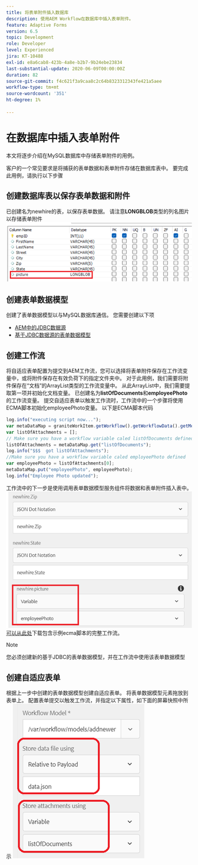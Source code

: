 ```yaml
---
title: 将表单附件插入数据库
description: 使用AEM Workflow在数据库中插入表单附件。
feature: Adaptive Forms
version: 6.5
topic: Development
role: Developer
level: Experienced
jira: KT-10488
exl-id: e8a6cab8-423b-4a8e-b2b7-9b24ebe23834
last-substantial-update: 2020-06-09T00:00:00Z
duration: 82
source-git-commit: f4c621f3a9caa8c2c64b8323312343fe421a5aee
workflow-type: tm+mt
source-wordcount: '351'
ht-degree: 1%

---
```


# 在数据库中插入表单附件

本文将逐步介绍在MySQL数据库中存储表单附件的用例。

客户的一个常见要求是将捕获的表单数据和表单附件存储在数据库表中。
要完成此用例，请执行以下步骤

## 创建数据库表以保存表单数据和附件

已创建名为newhire的表，以保存表单数据。 请注意&#x200B;**LONGBLOB**类型的列名图片以存储表单附件
![table-schema](assets/insert-picture-table.png)

## 创建表单数据模型

创建了表单数据模型以与MySQL数据库通信。 您需要创建以下项

* [AEM中的JDBC数据源](./data-integration-technical-video-setup.md)
* [基于JDBC数据源的表单数据模型](./jdbc-data-model-technical-video-use.md)

## 创建工作流

将自适应表单配置为提交到AEM工作流，您可以选择将表单附件保存在工作流变量中，或将附件保存在有效负荷下的指定文件夹中。 对于此用例，我们需要将附件保存在“文档”的ArrayList类型的工作流变量中。 从此ArrayList中，我们需要提取第一项并初始化文档变量。 已创建名为&#x200B;**listOfDocuments**&#x200B;和&#x200B;**employeePhoto**的工作流变量。
提交自适应表单以触发工作流时，工作流中的一个步骤将使用ECMA脚本初始化employeePhoto变量。 以下是ECMA脚本代码

```javascript
log.info("executing script now...");
var metaDataMap = graniteWorkItem.getWorkflow().getWorkflowData().getMetaDataMap();
var listOfAttachments = [];
// Make sure you have a workflow variable caled listOfDocuments defined
listOfAttachments = metaDataMap.get("listOfDocuments");
log.info("$$$  got listOfAttachments");
//Make sure you have a workflow variable caled employeePhoto defined
var employeePhoto = listOfAttachments[0];
metaDataMap.put("employeePhoto", employeePhoto);
log.info("Employee Photo updated");
```

工作流中的下一步是使用调用表单数据模型服务组件将数据和表单附件插入表中。
![insert-pic](assets/fdm-insert-pic.png)
[可以从此处](assets/add-new-employee.zip)下载包含示例ecma脚本的完整工作流。

>[!NOTE]
> 您必须创建新的基于JDBC的表单数据模型，并在工作流中使用该表单数据模型

## 创建自适应表单

根据上一步中创建的表单数据模型创建自适应表单。 将表单数据模型元素拖放到表单上。 配置表单提交以触发工作流，并指定以下属性，如下面的屏幕快照中所示
![表单附件](assets/form-attachments.png)
